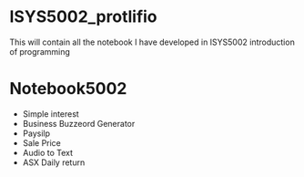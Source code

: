 # ISYS5002_protlifio
This will contain all the notebook I have developed in ISYS5002 introduction of programming

# Notebook5002

* Simple interest
* Business Buzzeord Generator
* Paysilp
* Sale Price
* Audio to Text
* ASX Daily return
